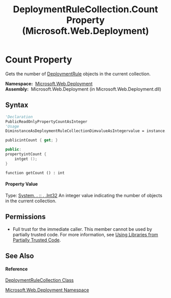 ﻿---
title: DeploymentRuleCollection.Count Property  (Microsoft.Web.Deployment)
TOCTitle: Count Property
ms:assetid: P:Microsoft.Web.Deployment.DeploymentRuleCollection.Count
ms:mtpsurl: https://msdn.microsoft.com/en-us/library/microsoft.web.deployment.deploymentrulecollection.count(v=VS.90)
ms:contentKeyID: 20208913
ms.date: 05/02/2012
mtps_version: v=VS.90
f1_keywords:
- Microsoft.Web.Deployment.DeploymentRuleCollection.Count
- Microsoft.Web.Deployment.DeploymentRuleCollection.get_Count
dev_langs:
- CSharp
- JScript
- VB
- c++
api_location:
- Microsoft.Web.Deployment.dll
api_name:
- Microsoft.Web.Deployment.DeploymentRuleCollection.Count
- Microsoft.Web.Deployment.DeploymentRuleCollection.get_Count
api_type:
- Managed
topic_type:
- apiref
- kbSyntax
product_family_name: VS
ROBOTS: INDEX,FOLLOW
---

# Count Property

Gets the number of [DeploymentRule](deploymentrule-class-microsoft-web-deployment.md) objects in the current collection.

**Namespace:**  [Microsoft.Web.Deployment](microsoft-web-deployment-namespace.md)  
**Assembly:**  Microsoft.Web.Deployment (in Microsoft.Web.Deployment.dll)

## Syntax

``` vb
'Declaration
PublicReadOnlyPropertyCountAsInteger
'Usage
DiminstanceAsDeploymentRuleCollectionDimvalueAsIntegervalue = instance.Count
```

``` csharp
publicintCount { get; }
```

``` c++
public:
propertyintCount {
    intget ();
}
```

``` jscript
function getCount () : int
```

#### Property Value

Type: [System. . :: . .Int32](https://msdn.microsoft.com/en-us/library/td2s409d\(v=vs.90\))  
An integer value indicating the number of objects in the current collection.  

## Permissions

  - Full trust for the immediate caller. This member cannot be used by partially trusted code. For more information, see [Using Libraries from Partially Trusted Code](https://msdn.microsoft.com/en-us/library/8skskf63\(v=vs.90\)).

## See Also

#### Reference

[DeploymentRuleCollection Class](deploymentrulecollection-class-microsoft-web-deployment.md)

[Microsoft.Web.Deployment Namespace](microsoft-web-deployment-namespace.md)

